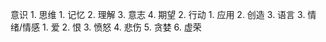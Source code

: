 意识
	1. 思维
		1. 记忆
		2. 理解
		3. 意志
		4. 期望
	2. 行动
		1. 应用
		2. 创造
		3. 语言
	3. 情绪/情感
		1. 爱
		2. 恨
		3. 愤怒
		4. 悲伤
		5. 贪婪
		6. 虚荣
